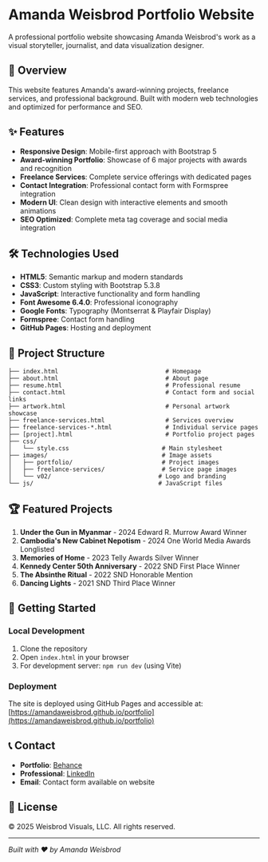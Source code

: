 # Amanda Weisbrod Portfolio Website

A professional portfolio website showcasing Amanda Weisbrod's work as a visual storyteller, journalist, and data visualization designer.

## 🎯 Overview

This website features Amanda's award-winning projects, freelance services, and professional background. Built with modern web technologies and optimized for performance and SEO.

## ✨ Features

- **Responsive Design**: Mobile-first approach with Bootstrap 5
- **Award-winning Portfolio**: Showcase of 6 major projects with awards and recognition
- **Freelance Services**: Complete service offerings with dedicated pages
- **Contact Integration**: Professional contact form with Formspree integration
- **Modern UI**: Clean design with interactive elements and smooth animations
- **SEO Optimized**: Complete meta tag coverage and social media integration

## 🛠️ Technologies Used

- **HTML5**: Semantic markup and modern standards
- **CSS3**: Custom styling with Bootstrap 5.3.8
- **JavaScript**: Interactive functionality and form handling
- **Font Awesome 6.4.0**: Professional iconography
- **Google Fonts**: Typography (Montserrat & Playfair Display)
- **Formspree**: Contact form handling
- **GitHub Pages**: Hosting and deployment

## 📁 Project Structure

```
├── index.html                              # Homepage
├── about.html                              # About page
├── resume.html                             # Professional resume
├── contact.html                            # Contact form and social links
├── artwork.html                            # Personal artwork showcase
├── freelance-services.html                 # Services overview
├── freelance-services-*.html               # Individual service pages
├── [project].html                          # Portfolio project pages
├── css/
│   └── style.css                          # Main stylesheet
├── images/                                # Image assets
│   ├── portfolio/                         # Project images
│   ├── freelance-services/                # Service page images
│   └── v02/                              # Logo and branding
└── js/                                   # JavaScript files
```

## 🏆 Featured Projects

1. **Under the Gun in Myanmar** - 2024 Edward R. Murrow Award Winner
2. **Cambodia's New Cabinet Nepotism** - 2024 One World Media Awards Longlisted
3. **Memories of Home** - 2023 Telly Awards Silver Winner
4. **Kennedy Center 50th Anniversary** - 2022 SND First Place Winner
5. **The Absinthe Ritual** - 2022 SND Honorable Mention
6. **Dancing Lights** - 2021 SND Third Place Winner

## 🚀 Getting Started

### Local Development

1. Clone the repository
2. Open `index.html` in your browser
3. For development server: `npm run dev` (using Vite)

### Deployment

The site is deployed using GitHub Pages and accessible at: [https://amandaweisbrod.github.io/portfolio](https://amandaweisbrod.github.io/portfolio)

## 📞 Contact

- **Portfolio**: [Behance](https://www.behance.net/amandaweisbrod)
- **Professional**: [LinkedIn](https://www.linkedin.com/in/amandaweisbrod)
- **Email**: Contact form available on website

## 📄 License

© 2025 Weisbrod Visuals, LLC. All rights reserved.

---

*Built with ❤️ by Amanda Weisbrod*
